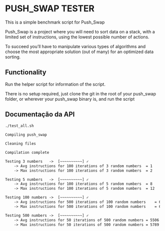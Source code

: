 # PUSH_SWAP TESTER

This is a simple benchmark script for Push_Swap

Push_Swap is a project where you  will need to sort data on a stack, with a limited set of instructions, using
the lowest possible number of actions. 

To succeed you’ll have to manipulate various
types of algorithms and choose the most appropriate solution (out of many) for an
optimized data sorting.

## Functionality

Run the helper script for information of the script.

There is no setup required, just clone the git in the root of your push_swap folder, or wherever your push_swap binary is, and run the script





## Documentação da API

```txt
./test_all.sh
 
Compiling push_swap

Cleaning files 

Compilation complete 

Testing 3 numbers	->  [~~~~~~~~~~] ✓
	-> Avg instructions for 100 iterations of 3 random numbers	= 1
	-> Max instructions for 100 iterations of 3 random numbers	= 2

Testing 5 numbers	->  [~~~~~~~~~~] ✓
	-> Avg instructions for 100 iterations of 5 random numbers	= 8
	-> Max instructions for 100 iterations of 5 random numbers	= 12

Testing 100 numbers	->  [~~~~~~~~~~] ✓
	-> Avg instructions for 500 iterations of 100 random numbers	= 603
	-> Max instructions for 500 iterations of 100 random numbers	= 678

Testing 500 numbers	->  [~~~~~~~~~~] ✓
	-> Avg instructions for 50 iterations of 500 random numbers	= 5506
	-> Max instructions for 50 iterations of 500 random numbers	= 5789

```


